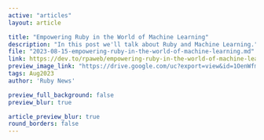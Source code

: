 ```yaml
---
active: "articles"
layout: article

title: "Empowering Ruby in the World of Machine Learning"
description: "In this post we'll talk about Ruby and Machine Learning."
file: "2023-08-15-empowering-ruby-in-the-world-of-machine-learning.md"
link: https://dev.to/rpaweb/empowering-ruby-in-the-world-of-machine-learning-337p
preview_image_link: "https://drive.google.com/uc?export=view&id=1OenWfmfiwJ-8vePc81Smbe3rC4dwDyn8"
tags: Aug2023
author: 'Ruby News'

preview_full_background: false
preview_blur: true

article_preview_blur: true
round_borders: false
---
```

